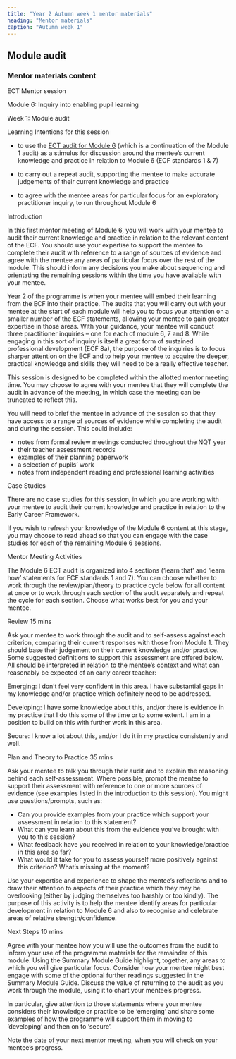 ```yaml
---
title: "Year 2 Autumn week 1 mentor materials"
heading: "Mentor materials"
caption: "Autumn week 1"
---
```



## Module audit 

### Mentor materials content

ECT Mentor session

Module 6: Inquiry into enabling pupil learning

Week 1: Module audit

Learning Intentions for this session

- to use the [ECT audit for Module 6](/assets/materials/ucl-01_Module-6-Audit.pdf) (which is a continuation of the Module 1 audit) as a stimulus for discussion around the mentee’s current knowledge and practice in relation to Module 6 (ECF standards 1 & 7)

-  to carry out a repeat audit, supporting the mentee to make accurate judgements of their current knowledge and practice

- to agree with the mentee areas for particular focus for an exploratory practitioner inquiry, to run throughout Module 6

Introduction

In this first mentor meeting of Module 6, you will work with your mentee to audit their current knowledge and practice in relation to the relevant content of the ECF. You should use your expertise to support the mentee to complete their audit with reference to a range of sources of evidence and agree with the mentee any areas of particular focus over the rest of the module. This should inform any decisions you make about sequencing and orientating the remaining sessions within the time you have available with your mentee.

Year 2 of the programme is when your mentee will embed their learning from the ECF into their practice. The audits that you will carry out with your mentee at the start of each module will help you to focus your attention on a smaller number of the ECF statements, allowing your mentee to gain greater expertise in those areas. With your guidance, your mentee will conduct three practitioner inquiries – one for each of module 6, 7 and 8. While engaging in this sort of inquiry is itself a great form of sustained professional development (ECF 8a), the purpose of the inquiries is to focus sharper attention on the ECF and to help your mentee to acquire the deeper, practical knowledge and skills they will need to be a really effective teacher.

This session is designed to be completed within the allotted mentor meeting time. You may choose to agree with your mentee that they will complete the audit in advance of the meeting, in which case the meeting can be truncated to reflect this.

You will need to brief the mentee in advance of the session so that they have access to a range of sources of evidence while completing the audit and during the session. This could include:

- notes from formal review meetings conducted throughout the NQT year
- their teacher assessment records
- examples of their planning paperwork
- a selection of pupils’ work
- notes from independent reading and professional learning activities

Case Studies

There are no case studies for this session, in which you are working with your mentee to audit their current knowledge and practice in relation to the Early Career Framework.

If you wish to refresh your knowledge of the Module 6 content at this stage, you may choose to read ahead so that you can engage with the case studies for each of the remaining Module 6 sessions.

Mentor Meeting Activities

The Module 6 ECT audit is organized into 4 sections (‘learn that’ and ‘learn how’ statements for ECF standards 1 and 7). You can choose whether to work through the review/plan/theory to practice cycle below for all content at once or to work through each section of the audit separately and repeat the cycle for each section. Choose what works best for you and your mentee.

Review 15 mins

Ask your mentee to work through the audit and to self-assess against each criterion, comparing their current responses with those from Module 1. They should base their judgement on their current knowledge and/or practice. Some suggested definitions to support this assessment are offered below. All should be interpreted in relation to the mentee’s context and what can reasonably be expected of an early career teacher:

Emerging: I don’t feel very confident in this area. I have substantial gaps in my knowledge and/or practice which definitely need to be addressed.

Developing: I have some knowledge about this, and/or there is evidence in my practice that I do this some of the time or to some extent. I am in a position to build on this with further work in this area.

Secure: I know a lot about this, and/or I do it in my practice consistently and well.

Plan and Theory to Practice 35 mins

Ask your mentee to talk you through their audit and to explain the reasoning behind each self-assessment. Where possible, prompt the mentee to support their assessment with reference to one or more sources of evidence (see examples listed in the introduction to this session). You might use questions/prompts, such as:

- Can you provide examples from your practice which support your assessment in relation to this statement?
- What can you learn about this from the evidence you’ve brought with you to this session?
- What feedback have you received in relation to your knowledge/practice in this area so far?
- What would it take for you to assess yourself more positively against this criterion? What’s missing at the moment?

Use your expertise and experience to shape the mentee’s reflections and to draw their attention to aspects of their practice which they may be overlooking (either by judging themselves too harshly or too kindly). The purpose of this activity is to help the mentee identify areas for particular development in relation to Module 6 and also to recognise and celebrate areas of relative strength/confidence.

Next Steps 10 mins

Agree with your mentee how you will use the outcomes from the audit to inform your use of the programme materials for the remainder of this module. Using the Summary Module Guide highlight, together, any areas to which you will give particular focus. Consider how your mentee might best engage with some of the optional further readings suggested in the Summary Module Guide. Discuss the value of returning to the audit as you work through the module, using it to chart your mentee’s progress.

In particular, give attention to those statements where your mentee considers their knowledge or practice to be ‘emerging’ and share some examples of how the programme will support them in moving to ‘developing’ and then on to ‘secure’.

Note the date of your next mentor meeting, when you will check on your mentee’s progress.

